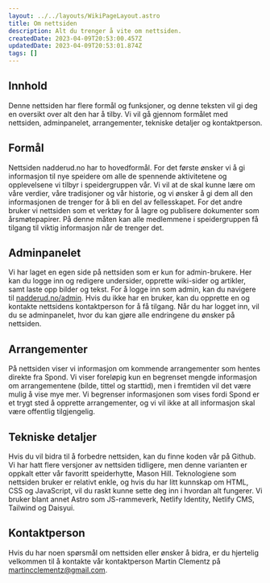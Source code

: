 ```yaml
---
layout: ../../layouts/WikiPageLayout.astro
title: Om nettsiden
description: Alt du trenger å vite om nettsiden.
createdDate: 2023-04-09T20:53:00.457Z
updatedDate: 2023-04-09T20:53:01.874Z
tags: []
---
```


## Innhold

Denne nettsiden har flere formål og funksjoner, og denne teksten vil gi deg en oversikt over alt den har å tilby. Vi vil gå gjennom formålet med nettsiden, adminpanelet, arrangementer, tekniske detaljer og kontaktperson.

## Formål

Nettsiden nadderud.no har to hovedformål. For det første ønsker vi å gi informasjon til nye speidere om alle de spennende aktivitetene og opplevelsene vi tilbyr i speidergruppen vår. Vi vil at de skal kunne lære om våre verdier, våre tradisjoner og vår historie, og vi ønsker å gi dem all den informasjonen de trenger for å bli en del av fellesskapet. For det andre bruker vi nettsiden som et verktøy for å lagre og publisere dokumenter som årsmøtepapirer. På denne måten kan alle medlemmene i speidergruppen få tilgang til viktig informasjon når de trenger det.

## Adminpanelet

Vi har laget en egen side på nettsiden som er kun for admin-brukere. Her kan du logge inn og redigere undersider, opprette wiki-sider og artikler, samt laste opp bilder og tekst. For å logge inn som admin, kan du navigere til [nadderud.no/admin](https://nadderud.no/admin). Hvis du ikke har en bruker, kan du opprette en og kontakte nettsidens kontaktperson for å få tilgang. Når du har logget inn, vil du se adminpanelet, hvor du kan gjøre alle endringene du ønsker på nettsiden.

## Arrangementer

På nettsiden viser vi informasjon om kommende arrangementer som hentes direkte fra Spond. Vi viser foreløpig kun en begrenset mengde informasjon om arrangementene (bilde, tittel og starttid), men i fremtiden vil det være mulig å vise mye mer. Vi begrenser informasjonen som vises fordi Spond er et trygt sted å opprette arrangementer, og vi vil ikke at all informasjon skal være offentlig tilgjengelig.

## Tekniske detaljer

Hvis du vil bidra til å forbedre nettsiden, kan du finne koden vår på Github. Vi har hatt flere versjoner av nettsiden tidligere, men denne varianten er oppkalt etter vår favoritt speiderhytte, Mason Hill. Teknologiene som nettsiden bruker er relativt enkle, og hvis du har litt kunnskap om HTML, CSS og JavaScript, vil du raskt kunne sette deg inn i hvordan alt fungerer. Vi bruker blant annet Astro som JS-rammeverk, Netlify Identity, Netlify CMS, Tailwind og Daisyui.

## Kontaktperson

Hvis du har noen spørsmål om nettsiden eller ønsker å bidra, er du hjertelig velkommen til å kontakte vår kontaktperson Martin Clementz på [martincclementz@gmail.com](mailto:martincclementz@gmail.com).
